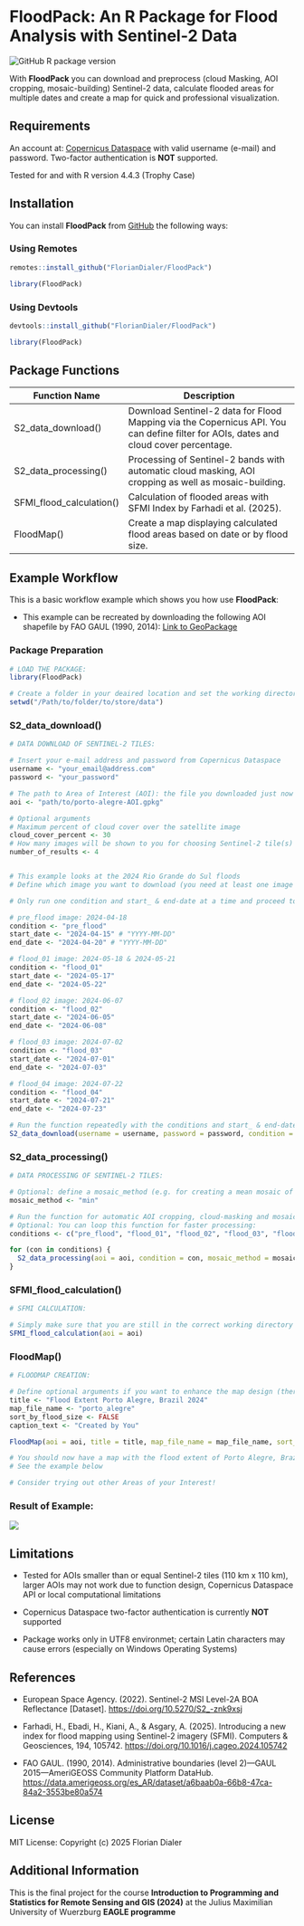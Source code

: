 
<!-- README.md is generated from README.Rmd. Please edit that file -->

# FloodPack: An R Package for Flood Analysis with Sentinel-2 Data

<img src="https://img.shields.io/github/r-package/v/FlorianDialer/FloodPack" alt="GitHub R package version"/>

With **FloodPack** you can download and preprocess (cloud Masking, AOI
cropping, mosaic-building) Sentinel-2 data, calculate flooded areas for
multiple dates and create a map for quick and professional
visualization.

## Requirements

An account at: [Copernicus Dataspace](https://dataspace.copernicus.eu/)
with valid username (e-mail) and password. Two-factor authentication is
**NOT** supported.

Tested for and with R version 4.4.3 (Trophy Case)

## Installation

You can install **FloodPack** from [GitHub](https://github.com/) the
following ways:

### Using Remotes

``` r
remotes::install_github("FlorianDialer/FloodPack")

library(FloodPack)
```

### Using Devtools

``` r
devtools::install_github("FlorianDialer/FloodPack")

library(FloodPack)
```

## Package Functions

| **Function Name** | **Description** |
|----|----|
| S2_data_download() | Download Sentinel-2 data for Flood Mapping via the Copernicus API. You can define filter for AOIs, dates and cloud cover percentage. |
| S2_data_processing() | Processing of Sentinel-2 bands with automatic cloud masking, AOI cropping as well as mosaic-building. |
| SFMI_flood_calculation() | Calculation of flooded areas with SFMI Index by Farhadi et al. (2025). |
| FloodMap() | Create a map displaying calculated flood areas based on date or by flood size. |

## Example Workflow

This is a basic workflow example which shows you how use **FloodPack**:

- This example can be recreated by downloading the following AOI
  shapefile by FAO GAUL (1990, 2014): [Link to
  GeoPackage](example_data/porto-alegre-AOI.zip)

### Package Preparation

``` r
# LOAD THE PACKAGE:
library(FloodPack)

# Create a folder in your deaired location and set the working directory to it
setwd("/Path/to/folder/to/store/data")
```

### S2_data_download()

``` r
# DATA DOWNLOAD OF SENTINEL-2 TILES:

# Insert your e-mail address and password from Copernicus Dataspace
username <- "your_email@address.com"
password <- "your_password"

# The path to Area of Interest (AOI): the file you downloaded just now
aoi <- "path/to/porto-alegre-AOI.gpkg"

# Optional arguments
# Maximum percent of cloud cover over the satellite image
cloud_cover_percent <- 30
# How many images will be shown to you for choosing Sentinel-2 tile(s)
number_of_results <- 4


# This example looks at the 2024 Rio Grande do Sul floods 
# Define which image you want to download (you need at least one image as a "pre_flood" and a "flood_xx" raster generally)

# Only run one condition and start_ & end-date at a time and proceed to run S2_data_download() repeatedly to download the correct tiles

# pre_flood image: 2024-04-18
condition <- "pre_flood"
start_date <- "2024-04-15" # "YYYY-MM-DD"
end_date <- "2024-04-20" # "YYYY-MM-DD"

# flood_01 image: 2024-05-18 & 2024-05-21
condition <- "flood_01"
start_date <- "2024-05-17"
end_date <- "2024-05-22"

# flood_02 image: 2024-06-07
condition <- "flood_02"
start_date <- "2024-06-05"
end_date <- "2024-06-08"

# flood_03 image: 2024-07-02
condition <- "flood_03"
start_date <- "2024-07-01"
end_date <- "2024-07-03"

# flood_04 image: 2024-07-22
condition <- "flood_04"
start_date <- "2024-07-21"
end_date <- "2024-07-23"

# Run the function repeatedly with the conditions and start_ & end-date to download the correctly dated tiles
S2_data_download(username = username, password = password, condition = condition, start_date = start_date, end_date = end_date, aoi = aoi, cloud_cover_percent = cloud_cover_percent, number_of_results = number_of_results)
```

### S2_data_processing()

``` r
# DATA PROCESSING OF SENTINEL-2 TILES:

# Optional: define a mosaic_method (e.g. for creating a mean mosaic of a "pre_flood" raster), Default: minimum values get chosen for most effectively removing cloud artifacts, for more options check out the help page
mosaic_method <- "min"

# Run the function for automatic AOI cropping, cloud-masking and mosaic creation (if necessary)
# Optional: You can loop this function for faster processing:
conditions <- c("pre_flood", "flood_01", "flood_02", "flood_03", "flood_04")

for (con in conditions) {
  S2_data_processing(aoi = aoi, condition = con, mosaic_method = mosaic_method)
}
```

### SFMI_flood_calculation()

``` r
# SFMI CALCULATION:

# Simply make sure that you are still in the correct working directory and you can run the next function for calculating flood areas; otherwise specify function argument "path_to_rasters"
SFMI_flood_calculation(aoi = aoi)
```

### FloodMap()

``` r
# FLOODMAP CREATION:

# Define optional arguments if you want to enhance the map design (there are more than displayed here)
title <- "Flood Extent Porto Alegre, Brazil 2024"
map_file_name <- "porto_alegre"
sort_by_flood_size <- FALSE
caption_text <- "Created by You"

FloodMap(aoi = aoi, title = title, map_file_name = map_file_name, sort_by_flood_size = sort_by_flood_size, caption_text = caption_text)

# You should now have a map with the flood extent of Porto Alegre, Brazil 2024 in your working directory flood_map folder
# See the example below

# Consider trying out other Areas of your Interest!
```

### Result of Example:

![](example_data/porto_alegre.png)

## Limitations

- Tested for AOIs smaller than or equal Sentinel-2 tiles (110 km x 110
  km), larger AOIs may not work due to function design, Copernicus
  Dataspace API or local computational limitations

- Copernicus Dataspace two-factor authentication is currently **NOT**
  supported

- Package works only in UTF8 environmet; certain Latin characters may
  cause errors (especially on Windows Operating Systems)

## References

- European Space Agency. (2022). Sentinel-2 MSI Level-2A BOA Reflectance
  \[Dataset\]. <https://doi.org/10.5270/S2_-znk9xsj>

- Farhadi, H., Ebadi, H., Kiani, A., & Asgary, A. (2025). Introducing a
  new index for flood mapping using Sentinel-2 imagery (SFMI). Computers
  & Geosciences, 194, 105742.
  <https://doi.org/10.1016/j.cageo.2024.105742>

- FAO GAUL. (1990, 2014). Administrative boundaries (level 2)—GAUL
  2015—AmeriGEOSS Community Platform DataHub.
  <https://data.amerigeoss.org/es_AR/dataset/a6baab0a-66b8-47ca-84a2-3553be80a574>

## License

MIT License: Copyright (c) 2025 Florian Dialer

## Additional Information

This is the final project for the course **Introduction to Programming
and Statistics for Remote Sensing and GIS (2024)** at the Julius
Maximilian University of Wuerzburg **EAGLE programme**

